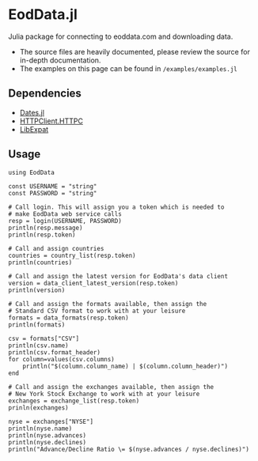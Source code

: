 # EodData.jl
Julia package for connecting to eoddata.com and downloading data.

* The source files are heavily documented, please review the source for in-depth documentation.
* The examples on this page can be found in `/examples/examples.jl`

## Dependencies
* [Dates.jl](https://github.com/JuliaLang/julia/tree/master/base/dates)
* [HTTPClient.HTTPC](https://github.com/JuliaWeb/HTTPClient.jl)
* [LibExpat](https://github.com/amitmurthy/LibExpat.jl)

## Usage
```
using EodData

const USERNAME = "string"
const PASSWORD = "string"

# Call login. This will assign you a token which is needed to
# make EodData web service calls
resp = login(USERNAME, PASSWORD)
println(resp.message)
println(resp.token)

# Call and assign countries
countries = country_list(resp.token)
println(countries)

# Call and assign the latest version for EodData's data client
version = data_client_latest_version(resp.token)
println(version)

# Call and assign the formats available, then assign the
# Standard CSV format to work with at your leisure
formats = data_formats(resp.token)
println(formats)

csv = formats["CSV"]
println(csv.name)
println(csv.format_header)
for column=values(csv.columns)
	println("$(column.column_name) | $(column.column_header)")
end

# Call and assign the exchanges available, then assign the
# New York Stock Exchange to work with at your leisure
exchanges = exchange_list(resp.token)
prinln(exchanges)

nyse = exchanges["NYSE"]
println(nyse.name)
println(nyse.advances)
println(nyse.declines)
println("Advance/Decline Ratio \= $(nyse.advances / nyse.declines)")
```
